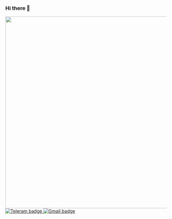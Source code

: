 ### Hi there 👋

<div id="header" align="center">
<img src="https://media.giphy.com/media/v1.Y2lkPTc5MGI3NjExZzVybWgwanFtaHloeGJreHVnZWthbm95Z3pybHFxdHhoZGdvcTBkMyZlcD12MV9pbnRlcm5hbF9naWZfYnlfaWQmY3Q9Zw/nzCDqg3pNqg7K/giphy.gif" width="600"/>
</div>
<div id="badges">
  <a href="https://t.me/Ronlnn">
  <img src="https://img.shields.io/badge/Telegram-blue?style=for-the-badge&logo=Telegram&logoColor=white" alt="Teleram badge">
  </a>
  <a href="mailto:artking01kg@gmail.com">
    <img src="https://img.shields.io/badge/Gmail-orange?style=for-the-badge&logo=Gmail&logoColor=white" alt="Gmail badge">
  </a>
</div>
